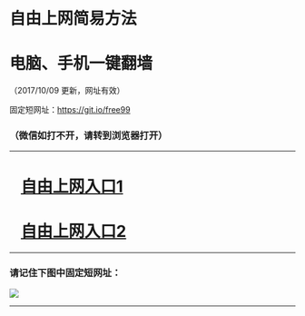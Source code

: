 ﻿# 自由上网简易方法

# 电脑、手机一键翻墙

（2017/10/09 更新，网址有效）

固定短网址：https://git.io/free99

### （微信如打不开，请转到浏览器打开）


***





# &nbsp;&nbsp; <a href="http://ft39362710.fwq-tz-1001.info/fwqtz01.html?t=100900142 " target="_blank">自由上网入口1</a>
# &nbsp;&nbsp; <a href="http://ft86217398.fwq-tz-1002.info/fwqtz02.html?t=100900131884 " target="_blank">自由上网入口2</a>
***

### 请记住下图中固定短网址：

<img src="https://s3-us-west-2.amazonaws.com/fwq-1001/yjfq-20170905okok.png" /> 


***

